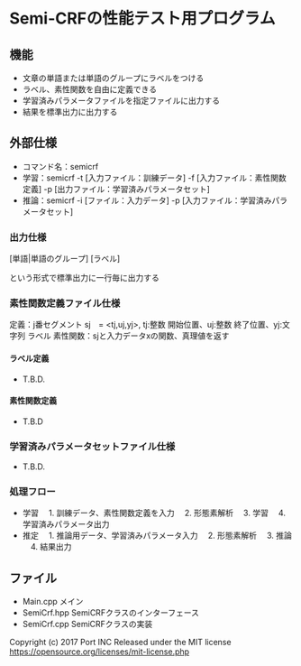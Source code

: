 # Semi-CRFの性能テスト用プログラム

## 機能
+ 文章の単語または単語のグループにラベルをつける
+ ラベル、素性関数を自由に定義できる
+ 学習済みパラメータファイルを指定ファイルに出力する
+ 結果を標準出力に出力する

## 外部仕様
+ コマンド名：semicrf
+ 学習：semicrf -t [入力ファイル：訓練データ] -f [入力ファイル：素性関数定義] -p [出力ファイル：学習済みパラメータセット]
+ 推論：semicrf -i [ファイル：入力データ] -p [入力ファイル：学習済みパラメータセット]

### 出力仕様

[単語|単語のグループ]	[ラベル]

という形式で標準出力に一行毎に出力する

### 素性関数定義ファイル仕様
定義：j番セグメント sj　= <tj,uj,yj>, tj:整数 開始位置、uj:整数 終了位置、yj:文字列 ラベル
素性関数：sjと入力データxの関数、真理値を返す

#### ラベル定義
+ T.B.D.
#### 素性関数定義
+ T.B.D

### 学習済みパラメータセットファイル仕様
+ T.B.D.

### 処理フロー
+ 学習
　1. 訓練データ、素性関数定義を入力
　2. 形態素解析
　3. 学習
　4. 学習済みパラメータ出力
+ 推定
　1. 推論用データ、学習済みパラメータ入力
　2. 形態素解析
　3. 推論
　4. 結果出力

## ファイル
+ Main.cpp メイン
+ SemiCrf.hpp SemiCRFクラスのインターフェース
+ SemiCrf.cpp SemiCRFクラスの実装

Copyright (c) 2017 Port INC
Released under the MIT license
https://opensource.org/licenses/mit-license.php

